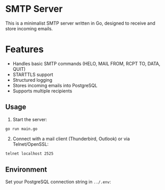 # SMTP Server

This is a minimalist SMTP server written in Go, designed to receive and store incoming emails.

# Features

- Handles basic SMTP commands (HELO, MAIL FROM, RCPT TO, DATA, QUIT)
- STARTTLS support
- Structured logging
- Stores incoming emails into PostgreSQL
- Supports multiple recipients

## Usage

1. Start the server:

```bash
go run main.go
```

2. Connect with a mail client (Thunderbird, Outlook) or via Telnet/OpenSSL:

```bash
telnet localhost 2525
```

## Environment

Set your PostgreSQL connection string in `../.env`: